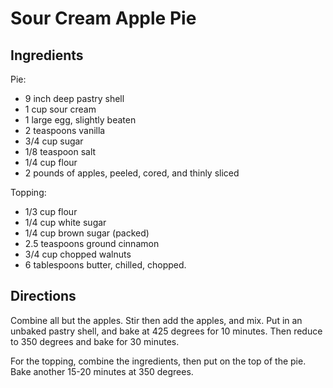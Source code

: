 # Sour Cream Apple Pie

## Ingredients

Pie:
* 9 inch deep pastry shell
* 1 cup sour cream
* 1 large egg, slightly beaten
* 2 teaspoons vanilla
* 3/4 cup sugar
* 1/8 teaspoon salt
* 1/4 cup flour
* 2 pounds of apples, peeled, cored, and thinly sliced

Topping:

* 1/3 cup flour
* 1/4 cup white sugar
* 1/4 cup brown sugar (packed)
* 2.5 teaspoons ground cinnamon
* 3/4 cup chopped walnuts
* 6 tablespoons butter, chilled, chopped.

## Directions
Combine all but the apples.  Stir then add the apples, and mix.  Put in an unbaked pastry shell, and bake at 425 degrees for 10 minutes.  Then reduce to 350 degrees and bake for 30 minutes.

For the topping, 
combine the ingredients, then put on the top of the pie.  Bake another 15-20 minutes at 350 degrees.
